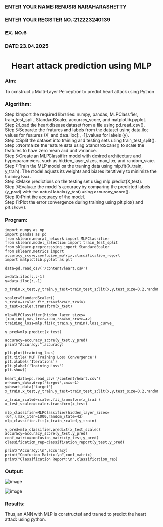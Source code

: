 <h3>ENTER YOUR NAME:RENUSRI NARAHARASHETTY</H3>
<H3>ENTER YOUR REGISTER NO.:212223240139</H3>
<H3>EX. NO.6</H3>
<H3>DATE:23.04.2025</H3>
<H1 ALIGN =CENTER>Heart attack prediction using MLP</H1>
<H3>Aim:</H3>  To construct a  Multi-Layer Perceptron to predict heart attack using Python
<H3>Algorithm:</H3>
Step 1:Import the required libraries: numpy, pandas, MLPClassifier, train_test_split, StandardScaler, accuracy_score, and matplotlib.pyplot.<BR>
Step 2:Load the heart disease dataset from a file using pd.read_csv().<BR>
Step 3:Separate the features and labels from the dataset using data.iloc values for features (X) and data.iloc[:, -1].values for labels (y).<BR>
Step 4:Split the dataset into training and testing sets using train_test_split().<BR>
Step 5:Normalize the feature data using StandardScaler() to scale the features to have zero mean and unit variance.<BR>
Step 6:Create an MLPClassifier model with desired architecture and hyperparameters, such as hidden_layer_sizes, max_iter, and random_state.<BR>
Step 7:Train the MLP model on the training data using mlp.fit(X_train, y_train). The model adjusts its weights and biases iteratively to minimize the training loss.<BR>
Step 8:Make predictions on the testing set using mlp.predict(X_test).<BR>
Step 9:Evaluate the model's accuracy by comparing the predicted labels (y_pred) with the actual labels (y_test) using accuracy_score().<BR>
Step 10:Print the accuracy of the model.<BR>
Step 11:Plot the error convergence during training using plt.plot() and plt.show().<BR>
<H3>Program: </H3>

```
import numpy as np
import pandas as pd
from sklearn.neural_network import MLPClassifier
from sklearn.model_selection import train_test_split
from sklearn.preprocessing import StandardScaler
from sklearn.metrics import accuracy_score,confusion_matrix,classification_report
import matplotlib.pyplot as plt

data=pd.read_csv('/content/heart.csv')

x=data.iloc[:,:-1]
y=data.iloc[:,-1]

x_train,x_test,y_train,y_test=train_test_split(x,y,test_size=0.2,random_state=42)

scaler=StandardScaler()
x_train=scaler.fit_transform(x_train)
x_test=scaler.transform(x_test)

mlp=MLPClassifier(hidden_layer_sizes=(100,100),max_iter=1000,random_state=42)
training_loss=mlp.fit(x_train,y_train).loss_curve_

y_pred=mlp.predict(x_test)

accuracy=accuracy_score(y_test,y_pred)
print("Accuracy:",accuracy)

plt.plot(training_loss)
plt.title('MLP Training Loss Convergence')
plt.xlabel('Iterations')
plt.ylabel('Training Loss')
plt.show()

heart_data=pd.read_csv('/content/heart.csv')
x=heart_data.drop('target',axis=1)
y=heart_data['target']
x_train,x_test,y_train,y_test=train_test_split(x,y,test_size=0.2,random_state=42)

x_train_scaled=scaler.fit_transform(x_train)
x_test_scaled=scaler.transform(x_test)

mlp_classifier=MLPClassifier(hidden_layer_sizes=(64,),max_iter=1000,random_state=42)
mlp_classifier.fit(x_train_scaled,y_train)

y_pred=mlp_classifier.predict(x_test_scaled)
accuracy=accuracy_score(y_test,y_pred)
conf_matrix=confusion_matrix(y_test,y_pred)
classification_rep=classification_report(y_test,y_pred)

print("Accuracy:\n",accuracy)
print("Confusion Matrix:\n",conf_matrix)
print("Classification Report:\n",classification_rep)
```

<H3>Output:</H3>

![image](https://github.com/user-attachments/assets/f17674db-6ad0-4f20-a631-8482da7e111e)

![image](https://github.com/user-attachments/assets/cc5fee27-4277-4c43-8819-27ee567535ee)


<H3>Results:</H3>
Thus, an ANN with MLP is constructed and trained to predict the heart attack using python.
